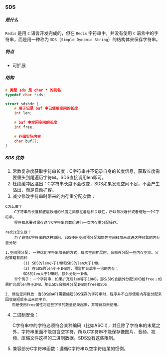 ### SDS

##### 是什么

`Redis` 是用 `C` 语言开发完成的，但在 `Redis` 字符串中，并没有使用 `C` 语言中的字符串，而是用一种称为 `SDS`（`Simple Dynamic String`）的结构体来保存字符串。

##### 特点

* 可扩展

##### 结构

~~~c
# 类型 sds 是 char * 的别名
typedef char *sds;

struct sdshdr {
    # 用于记录 buf 中已使用空间的长度
    int len;
    
    # buf 中空闲空间的长度
    int free;
    
    # 存储实际内容
    char buf[];
}
~~~

##### SDS 优势

1. 常数复杂度获取字符串长度：C字符串并不记录自身的长度信息，获取长度需要重头到尾遍历字符串。SDS直接调用len即可。
2. 杜绝缓冲区溢出：C字符串长度不会改变，SDS如果发现空间不足，不会产生溢出，而是自动扩容。
3. 减少修改字符串时带来的内存重分配次数：

~~~
C怎么做？
	C字符串的长度和底层数组的长度之间存在着这种关联性，所以每次增长或者缩短一个C字符串，
	程序都总要对保存这个C字符串的数组进行一次内存重分配操作。
	
redis怎么做？
	为了避免C字符串的这种缺陷，SDS使用空间预分配和惰性空间释放来改进这种频繁的内存重分配
	
1.空间预分配: 一种优化字符串增长的方式，每次空间扩展时，会额外分配一些内存空间。分配策略有两种
		(1) SDS的len小于1MB和SDS的len大于1MB。
		(2) 在SDS的len小于1MB时，预留扩充后多一倍的内存；
		SDS的len大于1MB时，额外分配一1MB。
	举个例子：一个字符串，如果扩充后len等于10KB，那么SDS会额外分配10KB给free；如果扩充后len等于2MB，那么SDS会额外分配1MB的free给SDS

2. 惰性空间释放：当SDS的API需要缩短SDS保存的字符串时，程序并不立即使用内存重分配来回收缩短后多出来的字节， 
   而是使用free属性将这些字节的数量记录起来，并等待将来使用。
~~~

4. 二进制安全：

   C字符串中的字符必须符合某种编码（比如ASCII），并且除了字符串的末尾之外，字符串里面不能包含空字符，所以C字符串不能保存像图片、音频、视频、压缩文件这样的二进制数据。SDS没有这些限制。

5. 兼容部分C字符串函数：遵循C字符串以空字符结尾的惯例。